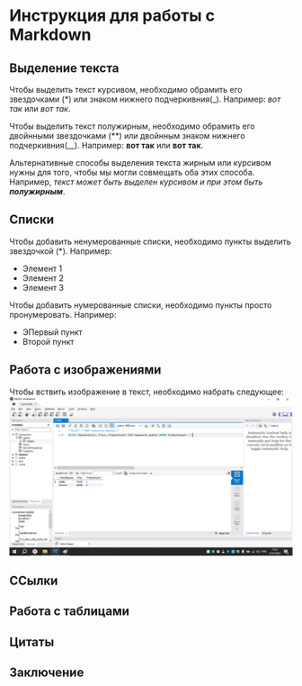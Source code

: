 # Инструкция для работы с Markdown

## Выделение текста

Чтобы выделить текст курсивом, необходимо обрамить его звездочками (*) или знаком нижнего подчеркивния(_). Например: *вот так* или _вот так_.

Чтобы выделить текст полужирным, необходимо обрамить его двойнными звездочками (**) или двойнным знаком нижнего подчеркивния(__). Например: **вот так** или __вот так__.

Альтернативные способы выделения текста жирным или курсивом нужны для того, чтобы мы могли совмещать оба этих способа. Например, _текст может быть выделен курсивом и при этом быть **полужирным**_.

## Списки

Чтобы добавить ненумерованные списки, необходимо пункты выделить звездочкой (*).
Например: 
* Элемент 1
* Элемент 2
* Элемент 3

Чтобы добавить нумерованные списки, необходимо пункты просто пронумеровать.
Например: 
* ЭПервый пункт
* Второй пункт

## Работа с изображениями

Чтобы вствить изображение в текст, необходимо набрать следующее:
![Это тест!](Task2.png)

## ССылки

## Работа с таблицами

## Цитаты

## Заключение